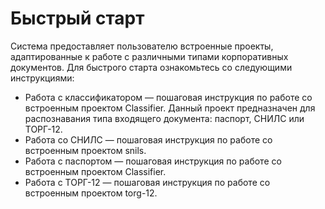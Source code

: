 # Быстрый старт

Система предоставляет пользователю встроенные проекты, адаптированные к работе с различными типами корпоративных документов. Для быстрого старта ознакомьтесь со следующими инструкциями:
* Работа с классификатором — пошаговая инструкция по работе со встроенным проектом Classifier. Данный проект предназначен для распознавания типа входящего документа: паспорт, СНИЛС или ТОРГ-12.
* Работа со СНИЛС — пошаговая инструкция по работе со встроенным проектом snils.
* Работа с паспортом — пошаговая инструкция по работе со встроенным проектом Classifier.
* Работа с ТОРГ-12 — пошаговая инструкция по работе со встроенным проектом torg-12.
